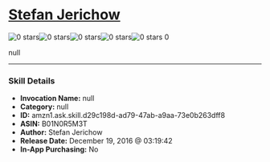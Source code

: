 # [Stefan Jerichow](http://alexa.amazon.com/#skills/amzn1.ask.skill.d29c198d-ad79-47ab-a9aa-73e0b263dff8)
![0 stars](../../images/ic_star_border_black_18dp_1x.png)![0 stars](../../images/ic_star_border_black_18dp_1x.png)![0 stars](../../images/ic_star_border_black_18dp_1x.png)![0 stars](../../images/ic_star_border_black_18dp_1x.png)![0 stars](../../images/ic_star_border_black_18dp_1x.png) 0

null

***

### Skill Details

* **Invocation Name:** null
* **Category:** null
* **ID:** amzn1.ask.skill.d29c198d-ad79-47ab-a9aa-73e0b263dff8
* **ASIN:** B01N0R5M3T
* **Author:** Stefan Jerichow
* **Release Date:** December 19, 2016 @ 03:19:42
* **In-App Purchasing:** No

